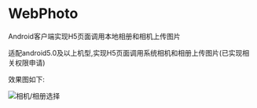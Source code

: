 # WebPhoto
Android客户端实现H5页面调用本地相册和相机上传图片


适配android5.0及以上机型,实现H5页面调用系统相机和相册上传图片(已实现相关权限申请)

效果图如下:

![相机/相册选择](https://github.com/haganWu/FingerprintLoginDemo/blob/master/screenshots/device-2019-08-05-161956.png)
